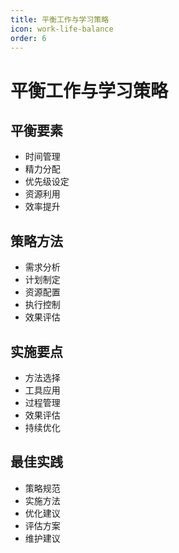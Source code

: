 ```yaml
---
title: 平衡工作与学习策略
icon: work-life-balance
order: 6
---
```


# 平衡工作与学习策略

## 平衡要素
- 时间管理
- 精力分配
- 优先级设定
- 资源利用
- 效率提升

## 策略方法
- 需求分析
- 计划制定
- 资源配置
- 执行控制
- 效果评估

## 实施要点
- 方法选择
- 工具应用
- 过程管理
- 效果评估
- 持续优化

## 最佳实践
- 策略规范
- 实施方法
- 优化建议
- 评估方案
- 维护建议
